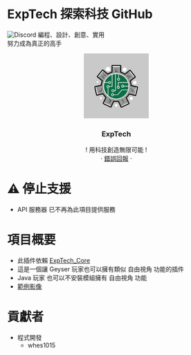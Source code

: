 # ExpTech 探索科技 GitHub
<img alt="Discord" src="https://img.shields.io/discord/926545182407688273">
編程、設計、創意、實用
<br>
努力成為真正的高手
<br />
<p align="center">
  <a href="https://github.com/ExpTech-tw/Example/">
    <img src="image/ExpTech.png" alt="ExpTech" width="150" height="150">
  </a>
  <h3 align="center">ExpTech</h3>
  <p align="center">
    ! 用科技創造無限可能 !
    <br />
    ·
    <a href="https://github.com/ExpTech-tw/Example/issues">錯誤回報</a>
    ·
  </p>
</p>

# ⚠️ 停止支援
- API 服務器 已不再為此項目提供服務

# 項目概要
- 此插件依賴 [ExpTech_Core](https://github.com/ExpTechTW/ExpTech_Core)
- 這是一個讓 Geyser 玩家也可以擁有類似 自由視角 功能的插件
- Java 玩家 也可以不安裝模組擁有 自由視角 功能
- [範例影像](https://youtu.be/15sVq2vWlwo)
# 貢獻者
 - 程式開發
   - whes1015

